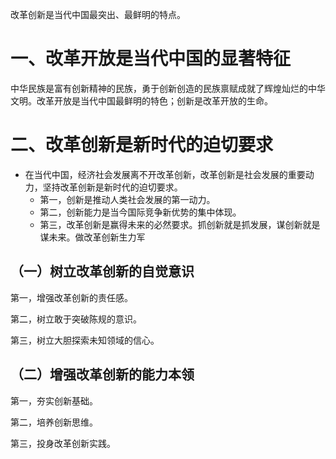 改革创新是当代中国最突出、最鲜明的特点。
# 一、改革开放是当代中国的显著特征
中华民族是富有创新精神的民族，勇于创新创造的民族禀赋成就了辉煌灿烂的中华文明。改革开放是当代中国最鲜明的特色；创新是改革开放的生命。
# 二、改革创新是新时代的迫切要求
- 在当代中国，经济社会发展离不开改革创新，改革创新是社会发展的重要动力，坚持改革创新是新时代的迫切要求。
	- 第一，创新是推动人类社会发展的第一动力。
	- 第二，创新能力是当今国际竞争新优势的集中体现。
	- 第三，改革创新是赢得未来的必然要求。抓创新就是抓发展，谋创新就是谋未来。做改革创新生力军
## （一）树立改革创新的自觉意识
第一，增强改革创新的责任感。

第二，树立敢于突破陈规的意识。

第三，树立大胆探索未知领域的信心。
## （二）增强改革创新的能力本领
第一，夯实创新基础。

第二，培养创新思维。

第三，投身改革创新实践。